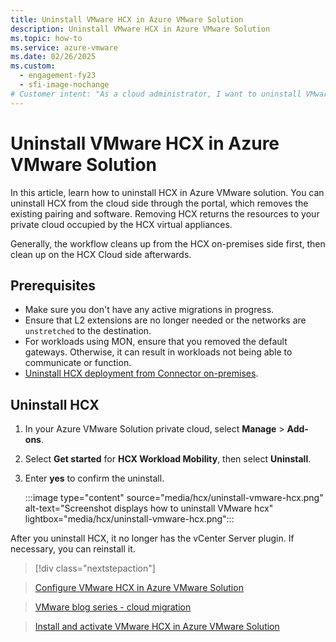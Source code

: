 ```yaml
---
title: Uninstall VMware HCX in Azure VMware Solution
description: Uninstall VMware HCX in Azure VMware Solution
ms.topic: how-to
ms.service: azure-vmware
ms.date: 02/26/2025
ms.custom:
  - engagement-fy23
  - sfi-image-nochange
# Customer intent: "As a cloud administrator, I want to uninstall VMware HCX from Azure VMware Solution, so that I can clean up resources and ensure proper network functionality after migration tasks are completed."
---
```



# Uninstall VMware HCX in Azure VMware Solution
In this article, learn how to uninstall HCX in Azure VMware solution. You can uninstall HCX from the cloud side through the portal, which removes the existing pairing and software. Removing HCX returns the resources to your private cloud occupied by the HCX virtual appliances. 

Generally, the workflow cleans up from the HCX on-premises side first, then clean up on the HCX Cloud side afterwards. 

## Prerequisites
- Make sure you don't have any active migrations in progress. 
- Ensure that L2 extensions are no longer needed or the networks are `unstretched` to the destination.  
- For workloads using MON, ensure that you removed the default gateways. Otherwise, it can result in workloads not being able to communicate or function. 
- [Uninstall HCX deployment from Connector on-premises](https://techdocs.broadcom.com/us/en/vmware-cis/hcx/vmware-hcx/4-10/vmware-hcx-user-guide-4-10/removing-hcx/uninstalling-vmware-hcx.html).  
 
## Uninstall HCX
 
1. In your Azure VMware Solution private cloud, select **Manage** > **Add-ons**. 
1. Select **Get started** for **HCX Workload Mobility**, then select **Uninstall**. 
1. Enter **yes** to confirm the uninstall.
 
    :::image type="content" source="media/hcx/uninstall-vmware-hcx.png" alt-text="Screenshot displays how to uninstall VMware hcx" lightbox="media/hcx/uninstall-vmware-hcx.png"::: 

After you uninstall HCX, it no longer has the vCenter Server plugin. If necessary, you can reinstall it. 

>[!div class="nextstepaction"] 

>[Configure VMware HCX in Azure VMware Solution](configure-vmware-hcx.md) 

>[VMware blog series - cloud migration](https://blogs.vmware.com/vsphere/2019/10/cloud-migration-series-part-2.html)

> [Install and activate VMware HCX in Azure VMware Solution](install-vmware-hcx.md)